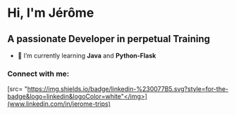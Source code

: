 
# Hi, I'm Jérôme
## A passionate Developer in perpetual Training


- 🌱 I’m currently learning **Java** and **Python-Flask**

### Connect with me:
[<img>src= "https://img.shields.io/badge/linkedin-%230077B5.svg?style=for-the-badge&logo=linkedin&logoColor=white"</img>](www.linkedin.com/in/jerome-trips)
